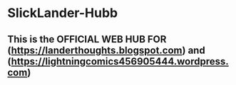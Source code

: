 # SlickLander-Hubb

## This is the OFFICIAL WEB HUB FOR (https://landerthoughts.blogspot.com) and (https://lightningcomics456905444.wordpress.com)
